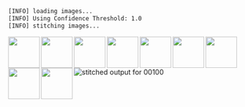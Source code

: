 ```bash
[INFO] loading images...
[INFO] Using Confidence Threshold: 1.0
[INFO] stitching images...
```
<img src='../images/00100_0000/00001.jpg' width='64px' align='left' />
<img src='../images/00100_0000/00002.jpg' width='64px' align='left' />
<img src='../images/00100_0000/00003.jpg' width='64px' align='left' />
<img src='../images/00100_0000/00004.jpg' width='64px' align='left' />
<img src='../images/00100_0000/00005.jpg' width='64px' align='left' />
<img src='../images/00100_0000/00006.jpg' width='64px' align='left' />
<img src='../images/00100_0000/00007.jpg' width='64px' align='left' />
<img src='../images/00100_0000/00008.jpg' width='64px' align='left' />
<img src='../images/00100_0000/00009.jpg' width='64px' align='left' />
<img src='00100_0000.png' alt='stitched output for 00100' title='stitched' />
